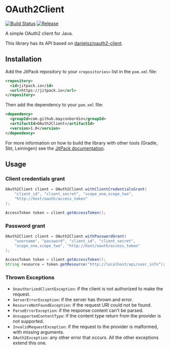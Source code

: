 # OAuth2Client
[![Build Status](https://travis-ci.org/mayconbordin/OAuth2Client.svg)](https://travis-ci.org/mayconbordin/OAuth2Client) [![Release](https://img.shields.io/github/release/mayconbordin/OAuth2Client.svg?label=JitPack)](https://jitpack.io/#mayconbordin/OAuth2Client)

A simple OAuth2 client for Java.

This library has its API based on [danielsz/oauth2-client](https://github.com/danielsz/oauth2-client).

## Installation

Add the JitPack repository to your `<repositories>` list in the `pom.xml` file:

```xml
<repository>
  <id>jitpack.io</id>
  <url>https://jitpack.io</url>
</repository>
```

Then add the dependency to your `pom.xml` file:

```xml
<dependency>
  <groupId>com.github.mayconbordin</groupId>
  <artifactId>OAuth2Client</artifactId>
  <version>1.0</version>
</dependency>
```

For more information on how to build the library with other tools (Gradle, Sbt, Leiningen) see the [JitPack documentation](https://jitpack.io/docs/BUILDING/).

## Usage

### Client credentials grant

```java
OAuth2Client client = OAuth2Client.withClientCredentialsGrant(
    "client_id", "client_secret", "scope_one,scope_two",
    "http://host/oauth/access_token"
);

AccessToken token = client.getAccessToken();
```

### Password grant

```java
OAuth2Client client = OAuth2Client.withPasswordGrant(
    "username", "password", "client_id", "client_secret",
    "scope_one,scope_two", "http://host/oauth/access_token"
);

AccessToken token = client.getAccessToken();
String resource = token.getResource("http://localhost/api/user_info");
```

### Thrown Exceptions

 - `UnauthorizedClientException`: if the client is not authorized to make the request.
 - `ServerErrorException`: if the server has thrown and error.
 - `ResourceNotFoundException`: if the request URI could not be found.
 - `ParseErrorException`: if the response content can't be parsed.
 - `UnsupportedContentType`: if the content type return from the provider is not supported.
 - `InvalidRequestException`: if the request to the provider is malformed, with missing arguments.
 - `OAuth2Exception`: any other error that occurs. All the other exceptions extend this one.
